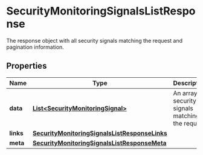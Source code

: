 # SecurityMonitoringSignalsListResponse

The response object with all security signals matching the request and pagination information.

## Properties

| Name      | Type                                                                                            | Description                                        | Notes      |
| --------- | ----------------------------------------------------------------------------------------------- | -------------------------------------------------- | ---------- |
| **data**  | [**List&lt;SecurityMonitoringSignal&gt;**](SecurityMonitoringSignal.md)                         | An array of security signals matching the request. | [optional] |
| **links** | [**SecurityMonitoringSignalsListResponseLinks**](SecurityMonitoringSignalsListResponseLinks.md) |                                                    | [optional] |
| **meta**  | [**SecurityMonitoringSignalsListResponseMeta**](SecurityMonitoringSignalsListResponseMeta.md)   |                                                    | [optional] |
